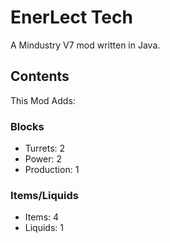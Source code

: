 # EnerLect Tech

A Mindustry V7 mod written in Java.

## Contents

This Mod Adds:

### Blocks

- Turrets: 2
- Power: 2
- Production: 1

### Items/Liquids

- Items: 4
- Liquids: 1

